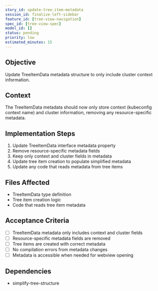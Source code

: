 ```yaml
---
story_id: update-tree-item-metadata
session_id: finalize-left-sidebar
feature_id: [tree-view-navigation]
spec_id: [tree-view-spec]
model_id: []
status: pending
priority: low
estimated_minutes: 15
---
```


## Objective
Update TreeItemData metadata structure to only include cluster context information.

## Context
The TreeItemData metadata should now only store context (kubeconfig context name) and cluster information, removing any resource-specific metadata.

## Implementation Steps
1. Update TreeItemData interface metadata property
2. Remove resource-specific metadata fields
3. Keep only context and cluster fields in metadata
4. Update tree item creation to populate simplified metadata
5. Update any code that reads metadata from tree items

## Files Affected
- TreeItemData type definition
- Tree item creation logic
- Code that reads tree item metadata

## Acceptance Criteria
- [ ] TreeItemData metadata only includes context and cluster fields
- [ ] Resource-specific metadata fields are removed
- [ ] Tree items are created with correct metadata
- [ ] No compilation errors from metadata changes
- [ ] Metadata is accessible when needed for webview opening

## Dependencies
- simplify-tree-structure

